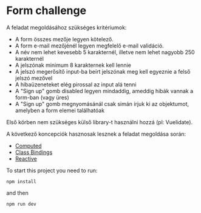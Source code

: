 # Form challenge

A feladat megoldásához szükséges kritériumok:

- A form összes mezője legyen kötelező.
- A form e-mail mezőjénél legyen megfelelő e-mail validáció.
- A név nem lehet kevesebb 5 karakternél, illetve nem lehet nagyobb 250 karakternél
- A jelszónak minimum 8 karakternek kell lennie
- A jelszó megerősítő input-ba beírt jelszónak meg kell egyeznie a felső jelszó mezővel
- A hibaüzeneteket elég pirossal az input alá tenni
- A "Sign up" gomb disabled legyen mindaddig, ameddig hibák vannak a form-ban (vagy üres)
- A "Sign up" gomb megnyomásánál csak simán írjuk ki az objektumot, amelyben a form elemei találhatóak

Első körben nem szükséges külső library-t használni hozzá (pl: Vuelidate).

A következő koncepciók hasznosak lesznek a feladat megoldása során:
- [Computed](https://vuejs.org/guide/essentials/computed.html)
- [Class Bindings](https://vuejs.org/guide/essentials/class-and-style.html)
- [Reactive](https://vuejs.org/api/reactivity-core.html#reactive)


To start this project you need to run:

```npm install```

and then

```npm run dev```
